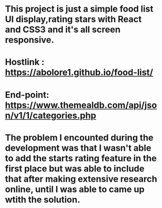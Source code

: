 # This project is just a simple food list UI display,rating stars with React and CSS3 and it's all screen responsive.
# Hostlink : https://abolore1.github.io/food-list/
# End-point: https://www.themealdb.com/api/json/v1/1/categories.php

# The problem I encounted during the development was that I wasn't able to add the starts rating feature in the first place but was able to include that after making extensive research online, until I was able to came up wtith the solution.
